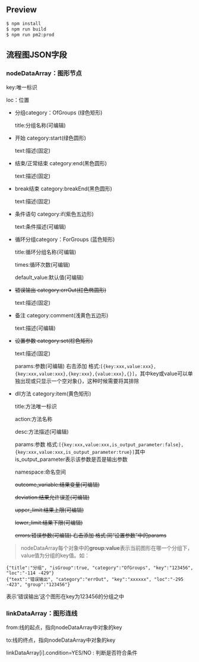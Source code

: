 ## Preview

```bash
$ npm install
$ npm run build
$ npm run pm2:prod
```

## 流程图JSON字段

### nodeDataArray：图形节点

  key:唯一标识
  
  loc：位置

* 分组category：OfGroups (绿色矩形)

    title:分组名称(可编辑)
    

* 开始 category:start(绿色圆形)

    text:描述(固定)
    

* 结束/正常结束 category:end(黑色圆形)

    text:描述(固定)
    
* break结束 category:breakEnd(黑色圆形)

    text:描述(固定)
    
* 条件语句 category:if(紫色五边形)

    text:条件描述(可编辑)
    

* 循环分组category：ForGroups (蓝色矩形)

    title:循环分组名称(可编辑)
    
    times:循环次数(可编辑)

    default_value:默认值(可编辑)


* <del>错误输出 category:errOut(红色椭圆形)
    
    text:描述(固定)
  </del>

* 备注 category:comment(浅黄色五边形)

    text:描述(可编辑)
    

* <del>设置参数 category:set(棕色矩形)

    text:描述(固定)
    
    params:参数(可编辑) 右击添加 格式:```[{key:xxx,value:xxx},{key:xxx,value:xxx},{key:xxx},{value:xxx},{}]```，其中key或value可以单独出现或只显示一个空对象{}，这种时候需要将其排除
  </del>

* dll方法 category:item(黄色矩形)


    title:方法唯一标识
    
    action:方法名称
    
    desc:方法描述(可编辑)
    
    params:参数  格式:```[{key:xxx,value:xxx,is_output_parameter:false},{key:xxx,value:xxx,is_output_parameter:true}]```其中is_output_parameter表示该参数是否是输出参数

    namespace:命名空间
    
    <del>outcome_variable:结果变量(可编辑)</del>
    
    <del>deviation:结果允许误差(可编辑)</del>
    
    <del>upper_limit:结果上限(可编辑)</del>
    
    <del>lower_limit:结果下限(可编辑)</del>
    
    <del>errors:错误参数(可编辑) 右击添加  格式:同“设置参数”中的params</del>
    

>nodeDataArray每个对象中的**group:value**表示当前图形在哪一个分组下，value值为分组的key值。如：
```
{"title":"分组", "isGroup":true, "category":"OfGroups", "key":"123456", "loc":"-114 -429"}
{"text":"错误输出", "category":"errOut", "key":"xxxxxx", "loc":"-295 -423", "group":"123456"}
```
表示‘错误输出’这个图形在key为123456的分组之中


### linkDataArray：图形连线

from:线的起点，指向nodeDataArray中对象的key

to:线的终点，指向nodeDataArray中对象的key

linkDataArray[i].condition=YES/NO : 判断是否符合条件





